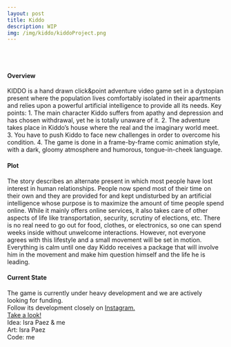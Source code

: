 ```yaml
---
layout: post
title: Kiddo
description: WIP
img: /img/kiddo/kiddoProject.png
---
```


<div class="img_row">
	<img class="col one" src="{{ site.baseurl }}/img/kiddo/sofa.png" alt="" title="Killing time"/>
	<img class="col one" src="{{ site.baseurl }}/img/kiddo/metro.png" alt="" title="Metro animation"/>
	<img class="col one" src="{{ site.baseurl }}/img/kiddo/fridge.png" alt="" title="Inside the fridge"/>
</div>
<br>

<h4>Overview</h4>
KIDDO is a hand drawn click&point adventure video game set in a dystopian present where the population lives comfortably isolated in their apartments and relies upon a powerful artificial intelligence to provide all its needs.
Key points:
1. The main character Kiddo suffers from apathy and depression and has chosen withdrawal, yet he is totally unaware of it.
2. The adventure takes place in Kiddo’s house where the real and the imaginary world meet.
3. You have to push Kiddo to face new challenges in order to overcome his condition.
4. The game is done in a frame-by-frame comic animation style, with a dark, gloomy atmosphere and humorous, tongue-in-cheek language.

<br>
<h4>Plot</h4>
The story describes an alternate present in which most people have lost interest in human relationships.
People now spend most of their time on their own and they are provided for and kept undisturbed by an artificial intelligence whose purpose is to maximize the amount of time people spend online. While it mainly offers online services, it also takes care of other aspects of life like transportation, security, scrutiny of elections, etc. There is no real need to go out for food, clothes, or electronics, so one can spend weeks inside without unwelcome interactions. However, not everyone agrees with this lifestyle and a small movement will be set in motion. Everything is calm until one day Kiddo receives a package that will involve him in the movement and make him question himself and the life he is leading.

<br>
<h4>Current State</h4>
The game is currently under heavy development and we are actively looking for funding.
<br>
Follow its development closely on <a href="https://www.instagram.com/kiddogame/"> Instagram. <a/>

<div class="gameLink">
<a href="{{ site.baseurl }}/webgl/Kiddo/index.html" target="_blank">
	Take a look!
	<div class="img_row">
	<img class="centeredGif" src="{{ site.baseurl }}/img/kiddo/celebration.jpg" alt="" title="Kiddo celebrating"/>
</div>
</a>
</div>

<div class="credits">
	Idea: Isra Paez & me<br>
	Art: Isra Paez<br>
	Code: me<br>
</div>